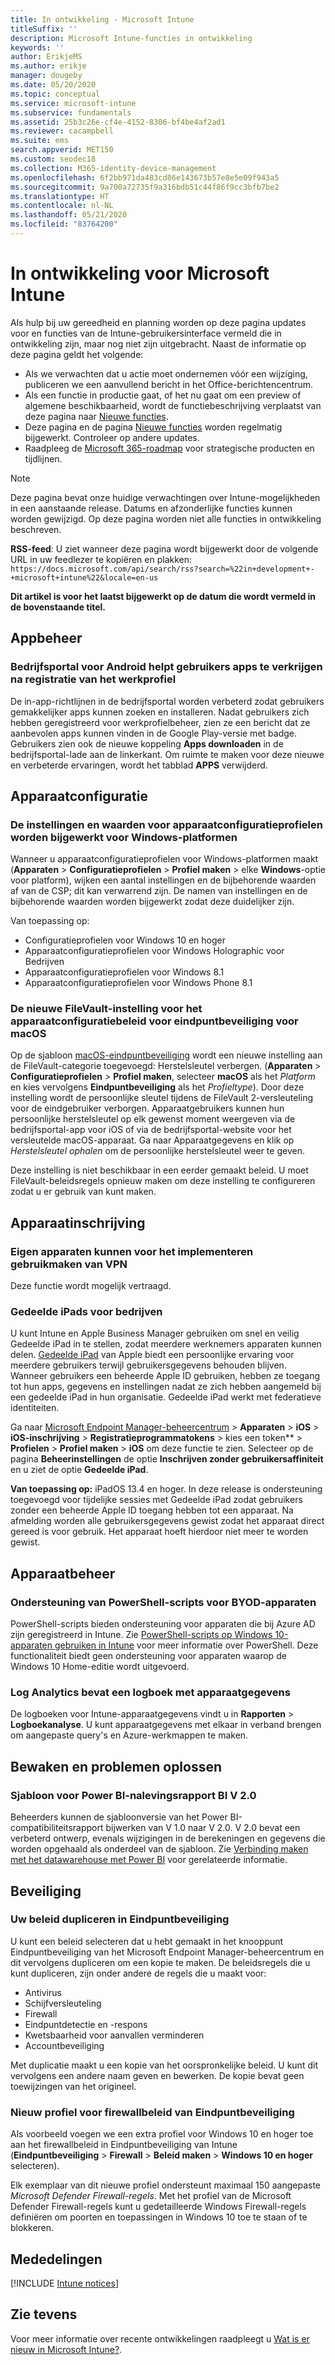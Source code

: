 ```yaml
---
title: In ontwikkeling - Microsoft Intune
titleSuffix: ''
description: Microsoft Intune-functies in ontwikkeling
keywords: ''
author: ErikjeMS
ms.author: erikje
manager: dougeby
ms.date: 05/20/2020
ms.topic: conceptual
ms.service: microsoft-intune
ms.subservice: fundamentals
ms.assetid: 25b3c26e-cf4e-4152-8306-bf4be4af2ad1
ms.reviewer: cacampbell
ms.suite: ems
search.appverid: MET150
ms.custom: seodec18
ms.collection: M365-identity-device-management
ms.openlocfilehash: 6f2bb971da483cd86e143673b57e8e5e09f943a5
ms.sourcegitcommit: 9a700a72735f9a316bdb51c44f86f9cc3bfb7be2
ms.translationtype: HT
ms.contentlocale: nl-NL
ms.lasthandoff: 05/21/2020
ms.locfileid: "83764200"
---
```

# <a name="in-development-for-microsoft-intune"></a>In ontwikkeling voor Microsoft Intune

Als hulp bij uw gereedheid en planning worden op deze pagina updates voor en functies van de Intune-gebruikersinterface vermeld die in ontwikkeling zijn, maar nog niet zijn uitgebracht. Naast de informatie op deze pagina geldt het volgende: 

- Als we verwachten dat u actie moet ondernemen vóór een wijziging, publiceren we een aanvullend bericht in het Office-berichtencentrum.
- Als een functie in productie gaat, of het nu gaat om een preview of algemene beschikbaarheid, wordt de functiebeschrijving verplaatst van deze pagina naar [Nieuwe functies](whats-new.md).
- Deze pagina en de pagina [Nieuwe functies](whats-new.md) worden regelmatig bijgewerkt. Controleer op andere updates.
- Raadpleeg de [Microsoft 365-roadmap](https://www.microsoft.com/microsoft-365/roadmap?rtc=2&filters=EMS) voor strategische producten en tijdlijnen.

> [!NOTE]
> Deze pagina bevat onze huidige verwachtingen over Intune-mogelijkheden in een aanstaande release. Datums en afzonderlijke functies kunnen worden gewijzigd. Op deze pagina worden niet alle functies in ontwikkeling beschreven.

**RSS-feed**: U ziet wanneer deze pagina wordt bijgewerkt door de volgende URL in uw feedlezer te kopiëren en plakken: `https://docs.microsoft.com/api/search/rss?search=%22in+development+-+microsoft+intune%22&locale=en-us`

**Dit artikel is voor het laatst bijgewerkt op de datum die wordt vermeld in de bovenstaande titel.**

<!--
## What's coming to Intune in the Azure portal 
## What's coming to Intune apps
## Notices
-->

<!-- Common categories:  
## App management
## Device configuration
## Device enrollment
## Device management
## Intune apps
## Monitor and troubleshoot
## Role-based access control
## Security

-->
 
<!-- ***********************************************-->
## <a name="app-management"></a>Appbeheer

### <a name="company-portal-for-android-will-guide-users-to-get-apps-after-work-profile-enrollment----6103999----"></a>Bedrijfsportal voor Android helpt gebruikers apps te verkrijgen na registratie van het werkprofiel <!-- 6103999  -->
De in-app-richtlijnen in de bedrijfsportal worden verbeterd zodat gebruikers gemakkelijker apps kunnen zoeken en installeren.  Nadat gebruikers zich hebben geregistreerd voor werkprofielbeheer, zien ze een bericht dat ze aanbevolen apps kunnen vinden in de Google Play-versie met badge. Gebruikers zien ook de nieuwe koppeling **Apps downloaden** in de bedrijfsportal-lade aan de linkerkant. Om ruimte te maken voor deze nieuwe en verbeterde ervaringen, wordt het tabblad **APPS** verwijderd. 

<!-- ***********************************************-->
## <a name="device-configuration"></a>Apparaatconfiguratie

### <a name="device-configuration-profile-settings-and-values-will-be-updated-for-windows-platforms---4091122---"></a>De instellingen en waarden voor apparaatconfiguratieprofielen worden bijgewerkt voor Windows-platformen<!-- 4091122 -->
Wanneer u apparaatconfiguratieprofielen voor Windows-platformen maakt (**Apparaten** > **Configuratieprofielen** > **Profiel maken** > elke **Windows**-optie voor platform), wijken een aantal instellingen en de bijbehorende waarden af van de CSP; dit kan verwarrend zijn. De namen van instellingen en de bijbehorende waarden worden bijgewerkt zodat deze duidelijker zijn.

Van toepassing op:

- Configuratieprofielen voor Windows 10 en hoger
- Apparaatconfiguratieprofielen voor Windows Holographic voor Bedrijven
- Apparaatconfiguratieprofielen voor Windows 8.1
- Apparaatconfiguratieprofielen voor Windows Phone 8.1

### <a name="new-filevault-setting-for-macos-endpoint-protection-device-configuration-policy---5459801-----"></a>De nieuwe FileVault-instelling voor het apparaatconfiguratiebeleid voor eindpuntbeveiliging voor macOS<!-- 5459801   -->
Op de sjabloon [macOS-eindpuntbeveiliging](../protect/endpoint-protection-macos.md) wordt een nieuwe instelling aan de FileVault-categorie toegevoegd: Herstelsleutel verbergen. (**Apparaten** > **Configuratieprofielen** > **Profiel maken**, selecteer **macOS** als het *Platform* en kies vervolgens **Eindpuntbeveiliging** als het *Profieltype*). Door deze instelling wordt de persoonlijke sleutel tijdens de FileVault 2-versleuteling voor de eindgebruiker verborgen. Apparaatgebruikers kunnen hun persoonlijke herstelsleutel op elk gewenst moment weergeven via de bedrijfsportal-app voor iOS of via de bedrijfsportal-website voor het versleutelde macOS-apparaat. Ga naar Apparaatgegevens en klik op *Herstelsleutel ophalen* om de persoonlijke herstelsleutel weer te geven.

Deze instelling is niet beschikbaar in een eerder gemaakt beleid. U moet FileVault-beleidsregels opnieuw maken om deze instelling te configureren zodat u er gebruik van kunt maken. 


<!-- ***********************************************-->
## <a name="device-enrollment"></a>Apparaatinschrijving

### <a name="bring-your-own-devices-can-use-vpn-to-deploy--5015344---"></a>Eigen apparaten kunnen voor het implementeren gebruikmaken van VPN<!--5015344 -->
Deze functie wordt mogelijk vertraagd.

### <a name="shared-ipads-for-business--6367326---"></a>Gedeelde iPads voor bedrijven<!--6367326 -->
U kunt Intune en Apple Business Manager gebruiken om snel en veilig Gedeelde iPad in te stellen, zodat meerdere werknemers apparaten kunnen delen. [Gedeelde iPad](https://developer.apple.com/education/shared-ipad/) van Apple biedt een persoonlijke ervaring voor meerdere gebruikers terwijl gebruikersgegevens behouden blijven. Wanneer gebruikers een beheerde Apple ID gebruiken, hebben ze toegang tot hun apps, gegevens en instellingen nadat ze zich hebben aangemeld bij een gedeelde iPad in hun organisatie. Gedeelde iPad werkt met federatieve identiteiten.

Ga naar [Microsoft Endpoint Manager-beheercentrum](https://go.microsoft.com/fwlink/?linkid=2109431) > **Apparaten** > **iOS** > **iOS-inschrijving** > **Registratieprogrammatokens** > kies een token** > **Profielen** > **Profiel maken** > **iOS** om deze functie te zien. Selecteer op de pagina **Beheerinstellingen** de optie **Inschrijven zonder gebruikersaffiniteit** en u ziet de optie **Gedeelde iPad**.

**Van toepassing op:** iPadOS 13.4 en hoger. In deze release is ondersteuning toegevoegd voor tijdelijke sessies met Gedeelde iPad zodat gebruikers zonder een beheerde Apple ID toegang hebben tot een apparaat. Na afmelding worden alle gebruikersgegevens gewist zodat het apparaat direct gereed is voor gebruik. Het apparaat hoeft hierdoor niet meer te worden gewist. 

<!-- ***********************************************-->
## <a name="device-management"></a>Apparaatbeheer

### <a name="powershell-scripts-support-for-byod-devices---1862833----"></a>Ondersteuning van PowerShell-scripts voor BYOD-apparaten<!-- 1862833  -->
PowerShell-scripts bieden ondersteuning voor apparaten die bij Azure AD zijn geregistreerd in Intune. Zie [PowerShell-scripts op Windows 10-apparaten gebruiken in Intune](../apps/intune-management-extension.md) voor meer informatie over PowerShell. Deze functionaliteit biedt geen ondersteuning voor apparaten waarop de Windows 10 Home-editie wordt uitgevoerd.

### <a name="log-analytics-will-include-device-details-log--6014987----"></a>Log Analytics bevat een logboek met apparaatgegevens<!--6014987  -->
De logboeken voor Intune-apparaatgegevens vindt u in **Rapporten** > **Logboekanalyse**. U kunt apparaatgegevens met elkaar in verband brengen om aangepaste query's en Azure-werkmappen te maken.


<!-- ***********************************************-->
<!--## Intune apps-->
 

<!-- vvvvvvvvvvvvvvvvvvvvvv -->
## <a name="monitor-and-troubleshoot"></a>Bewaken en problemen oplossen

### <a name="power-bi-compliance-report-template-v20---636958----"></a>Sjabloon voor Power BI-nalevingsrapport BI V 2.0<!-- 636958  -->
Beheerders kunnen de sjabloonversie van het Power BI-compatibiliteitsrapport bijwerken van V 1.0 naar V 2.0. V 2.0 bevat een verbeterd ontwerp, evenals wijzigingen in de berekeningen en gegevens die worden opgehaald als onderdeel van de sjabloon. Zie [Verbinding maken met het datawarehouse met Power BI](../developer/reports-proc-get-a-link-powerbi.md) voor gerelateerde informatie.

<!-- ***********************************************-->
<!--
## Role-based access control
-->

<!-- ***********************************************-->
## <a name="security"></a>Beveiliging


### <a name="duplicate-your-policies-in-endpoint-security---5892558-----"></a>Uw beleid dupliceren in Eindpuntbeveiliging<!-- 5892558   -->
U kunt een beleid selecteren dat u hebt gemaakt in het knooppunt Eindpuntbeveiliging van het Microsoft Endpoint Manager-beheercentrum en dit vervolgens dupliceren om een kopie te maken.  De beleidsregels die u kunt dupliceren, zijn onder andere de regels die u maakt voor: 

- Antivirus
- Schijfversleuteling
- Firewall
- Eindpuntdetectie en -respons
- Kwetsbaarheid voor aanvallen verminderen
- Accountbeveiliging

Met duplicatie maakt u een kopie van het oorspronkelijke beleid. U kunt dit vervolgens een andere naam geven en bewerken. De kopie bevat geen toewijzingen van het origineel.

### <a name="new-profile-for-endpoint-security-firewall-policy---5653324-----"></a>Nieuw profiel voor firewallbeleid van Eindpuntbeveiliging<!-- 5653324   -->
Als voorbeeld voegen we een extra profiel voor Windows 10 en hoger toe aan het firewallbeleid in Eindpuntbeveiliging van Intune (**Eindpuntbeveiliging** > **Firewall** > **Beleid maken** > **Windows 10 en hoger** selecteren). 

Elk exemplaar van dit nieuwe profiel ondersteunt maximaal 150 aangepaste *Microsoft Defender Firewall-regels*. Met het profiel van de Microsoft Defender Firewall-regels kunt u gedetailleerde Windows Firewall-regels definiëren om poorten en toepassingen in Windows 10 toe te staan of te blokkeren.

<!-- ***********************************************-->
## <a name="notices"></a>Mededelingen

[!INCLUDE [Intune notices](../includes/intune-notices.md)]

## <a name="see-also"></a>Zie tevens

Voor meer informatie over recente ontwikkelingen raadpleegt u [Wat is er nieuw in Microsoft Intune?](whats-new.md).



